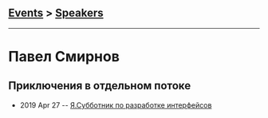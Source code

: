 ## [Events](../README.md) > [Speakers](../speakers.md)
---

# Павел Смирнов

## Приключения в отдельном потоке
- 2019 Apr 27 -- [Я.Субботник по разработке интерфейсов](https://events.yandex.ru/lib/talks/7257/)    
